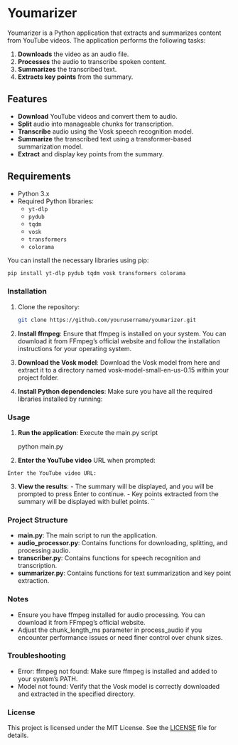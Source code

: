 # Youmarizer

Youmarizer is a Python application that extracts and summarizes content from YouTube videos. The application performs the following tasks:
1. **Downloads** the video as an audio file.
2. **Processes** the audio to transcribe spoken content.
3. **Summarizes** the transcribed text.
4. **Extracts key points** from the summary.

## Features

- **Download** YouTube videos and convert them to audio.
- **Split** audio into manageable chunks for transcription.
- **Transcribe** audio using the Vosk speech recognition model.
- **Summarize** the transcribed text using a transformer-based summarization model.
- **Extract** and display key points from the summary.

## Requirements

- Python 3.x
- Required Python libraries:
  - `yt-dlp`
  - `pydub`
  - `tqdm`
  - `vosk`
  - `transformers`
  - `colorama`

You can install the necessary libraries using pip:

```bash
pip install yt-dlp pydub tqdm vosk transformers colorama
```
### Installation

1. Clone the repository:
   ```bash
   git clone https://github.com/yourusername/youmarizer.git
   ```
2.	**Install ffmpeg**:
Ensure that ffmpeg is installed on your system. You can download it from FFmpeg’s official website and follow the installation instructions for your operating system.
	
3.	**Download the Vosk model**:
Download the Vosk model from here and extract it to a directory named vosk-model-small-en-us-0.15 within your project folder.
	
4.	**Install Python dependencies**:
Make sure you have all the required libraries installed by running:

### Usage
1.	**Run the application**:
Execute the main.py script

    python main.py

2.	**Enter the YouTube video** URL when prompted:
    
```Enter the YouTube video URL:```

3.	**View the results**:
        - The summary will be displayed, and you will be prompted to press Enter to continue.
        - Key points extracted from the summary will be displayed with bullet points.
``
### Project Structure
- **main.py**: The main script to run the application.
- **audio_processor.py**: Contains functions for downloading, splitting, and processing audio.
- **transcriber.py**: Contains functions for speech recognition and transcription.
- **summarizer.py**: Contains functions for text summarization and key point extraction.
### Notes
- Ensure you have ffmpeg installed for audio processing. You can download it from FFmpeg’s official website.
- Adjust the chunk_length_ms parameter in process_audio if you encounter performance issues or need finer control over chunk sizes.

### Troubleshooting
- Error: ffmpeg not found: Make sure ffmpeg is installed and added to your system’s PATH.
- Model not found: Verify that the Vosk model is correctly downloaded and extracted in the specified directory.

### License
This project is licensed under the MIT License. See the [LICENSE](./LICENSE) file for details.